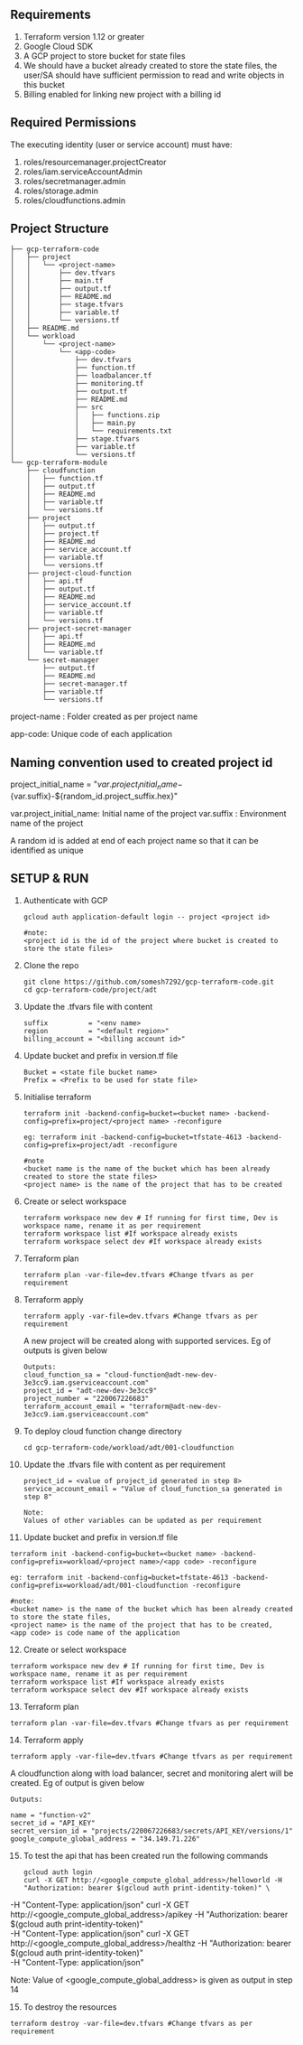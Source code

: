 <!-- BEGIN_TF_DOCS -->
## Requirements

1. Terraform version 1.12 or greater
2. Google Cloud SDK
3. A GCP project to store bucket for state files
4. We should have a bucket already created to store the state files, the user/SA should have sufficient permission to read and write objects in this bucket
5. Billing enabled for linking new project with a billing id

## Required Permissions
The executing identity (user or service account) must have:

1. roles/resourcemanager.projectCreator
2. roles/iam.serviceAccountAdmin
3. roles/secretmanager.admin
4. roles/storage.admin
5. roles/cloudfunctions.admin

## Project Structure
```
├── gcp-terraform-code
│   ├── project
│   │   └── <project-name>
│   │       ├── dev.tfvars
│   │       ├── main.tf
│   │       ├── output.tf
│   │       ├── README.md
│   │       ├── stage.tfvars
│   │       ├── variable.tf
│   │       └── versions.tf
│   ├── README.md
│   └── workload
│       └── <project-name>
│           └── <app-code>
│               ├── dev.tfvars
│               ├── function.tf
│               ├── loadbalancer.tf
│               ├── monitoring.tf
│               ├── output.tf
│               ├── README.md
│               ├── src
│               │   ├── functions.zip
│               │   ├── main.py
│               │   └── requirements.txt
│               ├── stage.tfvars
│               ├── variable.tf
│               └── versions.tf
└── gcp-terraform-module
    ├── cloudfunction
    │   ├── function.tf
    │   ├── output.tf
    │   ├── README.md
    │   ├── variable.tf
    │   └── versions.tf
    ├── project
    │   ├── output.tf
    │   ├── project.tf
    │   ├── README.md
    │   ├── service_account.tf
    │   ├── variable.tf
    │   └── versions.tf
    ├── project-cloud-function
    │   ├── api.tf
    │   ├── output.tf
    │   ├── README.md
    │   ├── service_account.tf
    │   ├── variable.tf
    │   └── versions.tf
    ├── project-secret-manager
    │   ├── api.tf
    │   ├── README.md
    │   └── variable.tf
    └── secret-manager
        ├── output.tf
        ├── README.md
        ├── secret-manager.tf
        ├── variable.tf
        └── versions.tf
```
project-name : Folder created as per project name

app-code: Unique code of each application

## Naming convention used to created project id

project_initial_name = "${var.project_initial_name}-${var.suffix}-${random_id.project_suffix.hex}"

var.project_initial_name: Initial name of the project
var.suffix : Environment name of the project

A random id is added at end of each project name so that it can be identified as unique


## SETUP & RUN
1. Authenticate with GCP
   ```
   gcloud auth application-default login -- project <project id>

   #note:
   <project id is the id of the project where bucket is created to store the state files>
   ```
2. Clone the repo
   ```
   git clone https://github.com/somesh7292/gcp-terraform-code.git
   cd gcp-terraform-code/project/adt
   ```
3. Update the .tfvars file with content
   ```
   suffix          = "<env name>
   region          = "<default region>"
   billing_account = "<billing account id>"
   ```
4. Update bucket and prefix in version.tf file
   ```
   Bucket = <state file bucket name>
   Prefix = <Prefix to be used for state file>
   ```
5. Initialise terraform
   ```
   terraform init -backend-config=bucket=<bucket name> -backend-config=prefix=project/<project name> -reconfigure
   
   eg: terraform init -backend-config=bucket=tfstate-4613 -backend-config=prefix=project/adt -reconfigure

   #note
   <bucket name is the name of the bucket which has been already created to store the state files>
   <project name> is the name of the project that has to be created
   ```
6. Create or select workspace
   ```
   terraform workspace new dev # If running for first time, Dev is workspace name, rename it as per requirement
   terraform workspace list #If workspace already exists
   terraform workspace select dev #If workspace already exists
   ```
7. Terraform plan
   ```
   terraform plan -var-file=dev.tfvars #Change tfvars as per requirement
   ```
8. Terraform apply
   ```
   terraform apply -var-file=dev.tfvars #Change tfvars as per requirement
   ```
   A new project will be created along with supported services. Eg of outputs is given below
   ```
   Outputs:
   cloud_function_sa = "cloud-function@adt-new-dev-3e3cc9.iam.gserviceaccount.com"
   project_id = "adt-new-dev-3e3cc9"
   project_number = "220067226683"
   terraform_account_email = "terraform@adt-new-dev-3e3cc9.iam.gserviceaccount.com"
   ```
   
10. To deploy cloud function change directory
    ```
    cd gcp-terraform-code/workload/adt/001-cloudfunction
    ```
11. Update the .tfvars file with content as per requirement
    ```
    project_id = <value of project_id generated in step 8>
    service_account_email = "Value of cloud_function_sa generated in step 8"

    Note:
    Values of other variables can be updated as per requirement
    ```
    
12. Update bucket and prefix in version.tf file
   ```
   terraform init -backend-config=bucket=<bucket name> -backend-config=prefix=workload/<project name>/<app code> -reconfigure

   eg: terraform init -backend-config=bucket=tfstate-4613 -backend-config=prefix=workload/adt/001-cloudfunction -reconfigure

   #note:
   <bucket name> is the name of the bucket which has been already created to store the state files,
   <project name> is the name of the project that has to be created,
   <app code> is code name of the application
   ```
12. Create or select workspace
   ```
   terraform workspace new dev # If running for first time, Dev is workspace name, rename it as per requirement
   terraform workspace list #If workspace already exists
   terraform workspace select dev #If workspace already exists
   ```
13. Terraform plan
   ```
   terraform plan -var-file=dev.tfvars #Change tfvars as per requirement
   ```
14. Terraform apply
   ```
   terraform apply -var-file=dev.tfvars #Change tfvars as per requirement
   ```
   A cloudfunction along with load balancer, secret and monitoring alert will be created. Eg of output is given below
   
   ```
   Outputs:

   name = "function-v2"
   secret_id = "API_KEY"
   secret_version_id = "projects/220067226683/secrets/API_KEY/versions/1"
   google_compute_global_address = "34.149.71.226"
   
   ```
15. To test the api that has been created run the following commands
    ```
    gcloud auth login
    curl -X GET http://<google_compute_global_address>/helloworld -H "Authorization: bearer $(gcloud auth print-identity-token)" \
-H "Content-Type: application/json"
   curl -X GET http://<google_compute_global_address>/apikey -H "Authorization: bearer $(gcloud auth print-identity-token)" \
-H "Content-Type: application/json"
   curl -X GET http://<google_compute_global_address>/healthz -H "Authorization: bearer $(gcloud auth print-identity-token)" \
-H "Content-Type: application/json"

Note:
Value of <google_compute_global_address> is given as output in step 14

15. To destroy the resources
   ```
   terraform destroy -var-file=dev.tfvars #Change tfvars as per requirement
   ```
<!-- END_TF_DOCS -->
